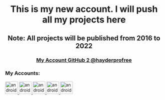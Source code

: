 
<h1 align="center">This is my new account. I will push all my projects here</h1>

<h2 align="center">Note: All projects will be published from 2016 to 2022
 </h2>
 
 <h3 align="center">
 <a align="center" href="https://github.com/hayderprofree" target="_blank" rel="noreferrer">  My Account GitHub 2 @hayderprofree  </a>

 </h3>

<h3 >My Accounts:</h3>
<p align="left"> 
 
  <a href="https://hayderzaeem.com" target="_blank" rel="noreferrer"> 
  <img src="https://user-images.githubusercontent.com/89451982/193417592-b5c33e7d-3714-4567-9337-0e6b9f8dc5bf.png" alt="android" width="40" height="40"/> 
 </a> 
 
 <a href="https://t.me/hayderzaeem" target="_blank" rel="noreferrer"> 
  <img src="https://user-images.githubusercontent.com/89451982/193417437-c766c05f-f6f4-4242-9e84-550e5ad168b6.png" alt="android" width="40" height="40"/> 
 </a> 
 
  <a href="https://www.linkedin.com/in/hayder-zaeem-065370242/" target="_blank" rel="noreferrer"> 
  <img src="https://user-images.githubusercontent.com/89451982/193417503-0439e00b-937a-43b5-8a47-ea5d91edbff5.png" alt="android" width="40" height="40"/> 
 </a> 

  <a href="https://www.instagram.com/hayder_zaeem/" target="_blank" rel="noreferrer"> 
  <img src="https://static.cdninstagram.com/rsrc.php/v3/yI/r/VsNE-OHk_8a.png" alt="android" width="40" height="40"/> 
 </a> 
 
  <a href="https://twitter.com/hayderzaeem" target="_blank" rel="noreferrer"> 
  <img src="https://user-images.githubusercontent.com/89451982/193417494-eb8d64c7-391c-463e-a1b1-b8d6fc44cc5e.png" alt="android" width="40" height="40"/> 
 </a> 
 </p>

